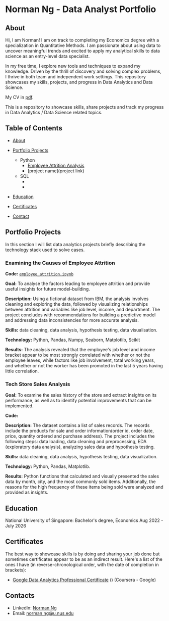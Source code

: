 # Norman Ng - Data Analyst Portfolio
## About
Hi, I am Norman! I am on track to completing my Economics degree with a specialization in Quantitative Methods. I am passionate about using data to uncover meaningful trends and excited to apply my analytical skills to data science as an entry-level data specialist.

In my free time, I explore new tools and techniques to expand my knowledge. Driven by the thrill of discovery and solving complex problems, I thrive in both team and independent work settings. This repository showcases my skills, projects, and progress in Data Analytics and Data Science.

My CV in [pdf]().

This is a repository to showcase skills, share projects and track my progress in Data Analytics / Data Science related topics.

## Table of Contents
- [About](https://github.com/coolmangoman/Portfolio/main/README.md#about)
- [Portfolio Projects](https://github.com/coolmangoman/Portfolio/main/README.md#portfolio-projects)
  - Python
    - [Employee Attrition Analysis](https://github.com/coolmangoman/Portfolio/main/README.md#examining-the-causes-of-employee-attrition)
    - [project name](project link)  
  - SQL
    - []()
    - []()

- [Education](https://github.com/coolmangoman/Portfolio/main/README.md#education)  
- [Certificates](https://github.com/coolmangoman/Portfolio/main/README.md#certificates)
- [Contact](https://github.com/coolmangoman/Portfolio/main/README.md#contacts)
  
## Portfolio Projects
In this section I will list data analytics projects briefly describing the technology stack used to solve cases.

### Examining the Causes of Employee Attrition

**Code:** [`employee_attrition.ipynb`](https://github.com/coolmangoman/Portfolio/blob/main/projects/employee_attrition/employee_attrition.ipynb)

**Goal:** To analyse the factors leading to employee attrition and provide useful insights for future model-building.

**Description:** Using a fictional dataset from IBM, the analysis involves cleaning and exploring the data, followed by visualizing relationships between attrition and variables like job level, income, and department. The project concludes with recommendations for building a predictive model and addressing data inconsistencies for more accurate analysis.

**Skills:** data cleaning, data analysis, hypothesis testing, data visualisation.

**Technology:** Python, Pandas, Numpy, Seaborn, Matplotlib, Scikit

**Results:** The analysis revealed that the employee's job level and income bracket appear to be most strongly correlated with whether or not the employee leaves, while factors like job involvement, total working years, and whether or not the worker has been promoted in the last 5 years having little correlation.


### Tech Store Sales Analysis

**Goal:** To examine the sales history of the store and extract insights on its performance, as well as to identify potential improvements that can be implemented.

**Code:** []()

**Description:** The dataset contains a list of sales records.  The records include the products for sale and order information(order id, order date, price, quantity ordered and purchase address). The project includes the following steps: data loading, data cleaning and preprocessing, EDA (exploratory data analysis), analyzing sales data and hypothesis testing.

**Skills:** data cleaning, data analysis, hypothesis testing, data visualization.

**Technology:** Python, Pandas, Matplotlib.

**Results:** Python functions that calculated and visually presented the sales data by month, city, and the most commonly sold items. Additionally, the reasons for the high frequency of these items being sold were analyzed and provided as insights.

## Education
National University of Singapore: 
Bachelor's degree, Economics
Aug 2022 - July 2026

## Certificates
The best way to showcase skills is by doing and sharing your job done but sometimes certificates appear to be as an indirect result. Here's a list of the ones I have (in reverse-chronological order, with the date of completion in brackets):
- [Google Data Analytics Professional Certificate]() () (Coursera - Google)

## Contacts
- LinkedIn: [Norman Ng](https://www.linkedin.com/in/norman-ng-kai-meng/)
- Email: norman.ng@u.nus.edu

